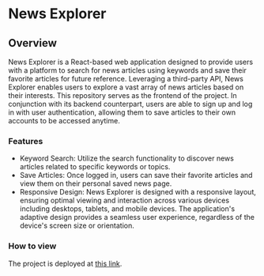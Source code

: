 # News Explorer

## Overview
News Explorer is a React-based web application designed to provide users with a platform to search for news articles using keywords and save their favorite articles for future reference. Leveraging a third-party API, News Explorer enables users to explore a vast array of news articles based on their interests. This repository serves as the frontend of the project. In conjunction with its backend counterpart, users are able to sign up and log in with user authentication, allowing them to save articles to their own accounts to be accessed anytime.

### Features
- Keyword Search: Utilize the search functionality to discover news articles related to specific keywords or topics.
- Save Articles: Once logged in, users can save their favorite articles and view them on their personal saved news page.
- Responsive Design: News Explorer is designed with a responsive layout, ensuring optimal viewing and interaction across various devices including desktops, tablets, and mobile devices. The application's adaptive design provides a seamless user experience, regardless of the device's screen size or orientation.

### How to view
The project is deployed at [this link](https://www.newssearch.csproject.org/saved-news).
